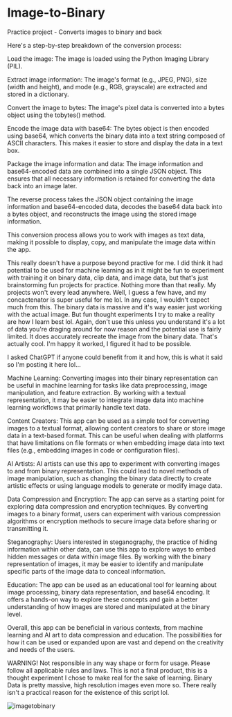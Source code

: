 # Image-to-Binary
Practice project - Converts images to binary and back

Here's a step-by-step breakdown of the conversion process:

Load the image: The image is loaded using the Python Imaging Library (PIL).

Extract image information: The image's format (e.g., JPEG, PNG), size (width and height), and mode (e.g., RGB, grayscale) are extracted and stored in a dictionary.

Convert the image to bytes: The image's pixel data is converted into a bytes object using the tobytes() method.

Encode the image data with base64: The bytes object is then encoded using base64, which converts the binary data into a text string composed of ASCII characters. This makes it easier to store and display the data in a text box.

Package the image information and data: The image information and base64-encoded data are combined into a single JSON object. This ensures that all necessary information is retained for converting the data back into an image later.

The reverse process takes the JSON object containing the image information and base64-encoded data, decodes the base64 data back into a bytes object, and reconstructs the image using the stored image information.

This conversion process allows you to work with images as text data, making it possible to display, copy, and manipulate the image data within the app.

This really doesn't have a purpose beyond practive for me. I did think it had potential to be used for machine learning as in it might be fun to experiment with training it on binary data, clip data, and image data, but that's just brainstorming fun projects for practice. Nothing more than that really. My projects won't every lead anywhere. Well, I guess a few have, and my concactenator is super useful for me lol. In any case, I wouldn't expect much from this. The binary data is massive and it's way easier just working with the actual image. But fun thought experiments I try to make a reality are how I learn best lol. Again, don't use this unless you understand it's a lot of data you're draging around for now reason and the potential use is fairly limited. It does accurately recreate the image from the binary data. That's actually cool. I'm happy it worked, I figured it had to be possible. 

I asked ChatGPT if anyone could benefit from it and how, this is what it said so I'm posting it here lol... 

Machine Learning: Converting images into their binary representation can be useful in machine learning for tasks like data preprocessing, image manipulation, and feature extraction. By working with a textual representation, it may be easier to integrate image data into machine learning workflows that primarily handle text data.

Content Creators: This app can be used as a simple tool for converting images to a textual format, allowing content creators to share or store image data in a text-based format. This can be useful when dealing with platforms that have limitations on file formats or when embedding image data into text files (e.g., embedding images in code or configuration files).

AI Artists: AI artists can use this app to experiment with converting images to and from binary representation. This could lead to novel methods of image manipulation, such as changing the binary data directly to create artistic effects or using language models to generate or modify image data.

Data Compression and Encryption: The app can serve as a starting point for exploring data compression and encryption techniques. By converting images to a binary format, users can experiment with various compression algorithms or encryption methods to secure image data before sharing or transmitting it.

Steganography: Users interested in steganography, the practice of hiding information within other data, can use this app to explore ways to embed hidden messages or data within image files. By working with the binary representation of images, it may be easier to identify and manipulate specific parts of the image data to conceal information.

Education: The app can be used as an educational tool for learning about image processing, binary data representation, and base64 encoding. It offers a hands-on way to explore these concepts and gain a better understanding of how images are stored and manipulated at the binary level.

Overall, this app can be beneficial in various contexts, from machine learning and AI art to data compression and education. The possibilities for how it can be used or expanded upon are vast and depend on the creativity and needs of the users.


WARNING! Not responsible in any way shape or form for usage. Please follow all applicable rules and laws. This is not a final product, this is a thought experiment I chose to make real for the sake of learning. Binary Data is pretty massive, high resolution images even more so. There really isn't a practical reason for the existence of this script lol. 


![imagetobinary](https://user-images.githubusercontent.com/111990299/228407446-8851ec48-349b-47bd-9328-3a1d1464b5a3.png)
